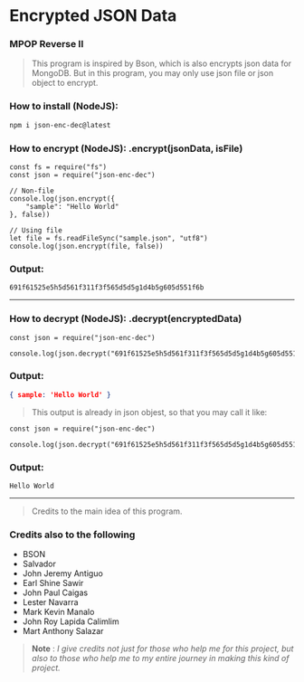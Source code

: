 # Encrypted JSON Data
### MPOP Reverse II

> This program is inspired by Bson, which is also encrypts json data for MongoDB. But in this program, you may only use json file or json object to encrypt.

### How to install (NodeJS):
```Bash
npm i json-enc-dec@latest
```

### How to encrypt (NodeJS): .encrypt(jsonData, isFile)
```NodeJS
const fs = require("fs")
const json = require("json-enc-dec")

// Non-file
console.log(json.encrypt({
	"sample": "Hello World"
}, false))

// Using file
let file = fs.readFileSync("sample.json", "utf8")
console.log(json.encrypt(file, false))
```
### Output:
```
691f61525e5h5d561f311f3f565d5d5g1d4b5g605d551f6b
```
---
### How to decrypt (NodeJS): .decrypt(encryptedData)
```NodeJS
const json = require("json-enc-dec")

console.log(json.decrypt("691f61525e5h5d561f311f3f565d5d5g1d4b5g605d551f6b))
```

### Output:
```JSON
{ sample: 'Hello World' }
```
> This output is already in json objest, so that you may call it like:
```NodeJS
const json = require("json-enc-dec")

console.log(json.decrypt("691f61525e5h5d561f311f3f565d5d5g1d4b5g605d551f6b).sample)
```
### Output:

```
Hello World
```
---
> Credits to the main idea of this program.

### Credits also to the following
* BSON
* Salvador
* John Jeremy Antiguo
* Earl Shine Sawir
* John Paul Caigas
* Lester Navarra
* Mark Kevin Manalo
* John Roy Lapida Calimlim
* Mart Anthony Salazar

> **Note** : *I give credits not just for those who help me for this project, but also to those who help me to my entire journey in making this kind of project.*